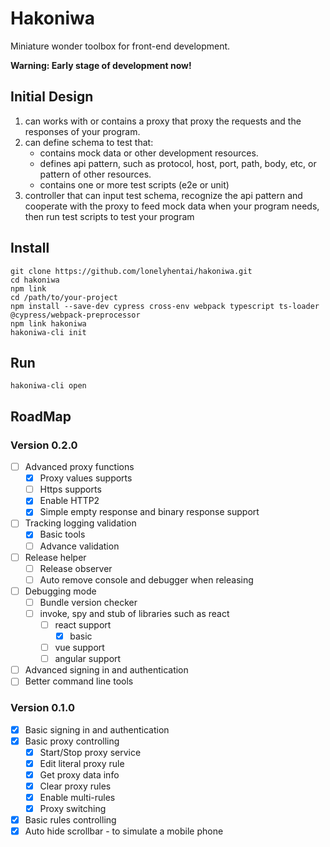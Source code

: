 # Hakoniwa

Miniature wonder toolbox for front-end development.

**Warning: Early stage of development now!**

## Initial Design

1. can works with or contains a proxy that proxy the requests and the responses of your program.
2. can define schema to test that:
    - contains mock data or other development resources.
    - defines api pattern, such as protocol, host, port, path, body, etc, or pattern of other resources.
    - contains one or more test scripts (e2e or unit)
3. controller that can input test schema, recognize the api pattern and cooperate with the proxy to feed mock data when your program needs, then run test scripts to test your program

## Install

```shell
git clone https://github.com/lonelyhentai/hakoniwa.git
cd hakoniwa
npm link
cd /path/to/your-project
npm install --save-dev cypress cross-env webpack typescript ts-loader @cypress/webpack-preprocessor
npm link hakoniwa
hakoniwa-cli init
```

## Run

```shell
hakoniwa-cli open
```

## RoadMap

### Version 0.2.0

- [ ] Advanced proxy functions
    - [x] Proxy values supports 
    - [ ] Https supports
    - [x] Enable HTTP2
	- [x] Simple empty response and binary response support
- [ ] Tracking logging validation
    - [x] Basic tools
    - [ ] Advance validation
- [ ] Release helper
    - [ ] Release observer
    - [ ] Auto remove console and debugger when releasing
- [ ] Debugging mode
    - [ ] Bundle version checker
    - [ ] invoke, spy and stub of libraries such as react
        - [ ] react support
            - [x] basic
        - [ ] vue support
        - [ ] angular support
- [ ] Advanced signing in and authentication
- [ ] Better command line tools

### Version 0.1.0

- [x] Basic signing in and authentication
- [x] Basic proxy controlling
    - [x] Start/Stop proxy service
    - [x] Edit literal proxy rule
    - [x] Get proxy data info
    - [x] Clear proxy rules
    - [x] Enable multi-rules
    - [x] Proxy switching
- [x] Basic rules controlling
- [x] Auto hide scrollbar - to simulate a mobile phone